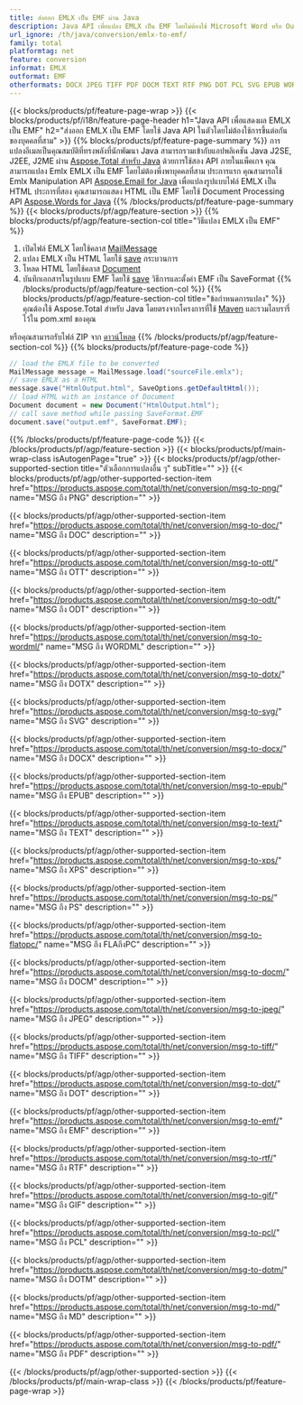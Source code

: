 ```yaml
---
title: ส่งออก EMLX เป็น EMF ผ่าน Java
description: Java API เพื่อแปลง EMLX เป็น EMF โดยไม่ต้องใช้ Microsoft Word หรือ Outlook
url_ignore: /th/java/conversion/emlx-to-emf/
family: total
platformtag: net
feature: conversion
informat: EMLX
outformat: EMF
otherformats: DOCX JPEG TIFF PDF DOCM TEXT RTF PNG DOT PCL SVG EPUB WORDML DOTM FLATOPC MD DOC OTT ODT EMF DOTX PS XPS GIF
---
```

{{< blocks/products/pf/feature-page-wrap >}}
{{< blocks/products/pf/i18n/feature-page-header h1="Java API เพื่อแสดงผล EMLX เป็น EMF" h2="ส่งออก EMLX เป็น EMF โดยใช้ Java API ในตัวโดยไม่ต้องใช้การขึ้นต่อกันของบุคคลที่สาม" >}}
{{% blocks/products/pf/feature-page-summary %}}
การแปลงอีเมลเป็นคุณสมบัติที่ทรงพลังที่นักพัฒนา Java สามารถรวมเข้ากับแอปพลิเคชัน Java J2SE, J2EE, J2ME ผ่าน [Aspose.Total สำหรับ Java](https://products.aspose.com/total/java/) ด้วยการใช้สอง API ภายในแพ็คเกจ คุณสามารถแปลง Emlx EMLX เป็น EMF โดยไม่ต้องพึ่งพาบุคคลที่สาม ประการแรก คุณสามารถใช้ Emlx Manipulation API [Aspose.Email for Java](https://products.aspose.com/email/java/) เพื่อแปลงรูปแบบไฟล์ EMLX เป็น HTML ประการที่สอง คุณสามารถแสดง HTML เป็น EMF โดยใช้ Document Processing API [Aspose.Words for Java](https://products.aspose.com/words/java/)
{{% /blocks/products/pf/feature-page-summary  %}}
{{< blocks/products/pf/agp/feature-section >}}
{{% blocks/products/pf/agp/feature-section-col title="วิธีแปลง EMLX เป็น EMF" %}}
1. เปิดไฟล์ EMLX โดยใช้คลาส [MailMessage](https://reference.aspose.com/email/java/com.aspose.email/mailmessage)
2. แปลง EMLX เป็น HTML โดยใช้ [save](https://reference.aspose.com/email/java/com.aspose.email/MailMessage#save(java.io.OutputStream,%20com.aspose.emlx.SaveOptions)) กระบวนการ
3. โหลด HTML โดยใช้คลาส [Document](https://reference.aspose.com/words/java/com.aspose.words/Document)
4. บันทึกเอกสารในรูปแบบ EMF โดยใช้ [save](https://reference.aspose.com/words/java/com.aspose.words/Document#save(java.lang.String,com.aspose.words.SaveOptions)) วิธีการและตั้งค่า EMF เป็น SaveFormat
{{% /blocks/products/pf/agp/feature-section-col %}}
{{% blocks/products/pf/agp/feature-section-col title="ข้อกำหนดการแปลง" %}}
คุณต้องใช้ Aspose.Total สำหรับ Java โดยตรงจากโครงการที่ใช้ [Maven](https://repository.aspose.com/webapp/#/artifacts/browse/tree/General/repo/com/aspose/aspose-total) และรวมไลบรารี่ไว้ใน pom.xml ของคุณ

หรือคุณสามารถรับไฟล์ ZIP จาก [ดาวน์โหลด](https://releases.aspose.comtotal/java)
{{% /blocks/products/pf/agp/feature-section-col %}}
{{% blocks/products/pf/feature-page-code %}}
```cs
// load the EMLX file to be converted
MailMessage message = MailMessage.load("sourceFile.emlx"); 
// save EMLX as a HTML 
message.save("HtmlOutput.html", SaveOptions.getDefaultHtml());
// load HTML with an instance of Document
Document document = new Document("HtmlOutput.html");
// call save method while passing SaveFormat.EMF
document.save("output.emf", SaveFormat.EMF);   
```
{{% /blocks/products/pf/feature-page-code %}}
{{< /blocks/products/pf/agp/feature-section >}}
{{< blocks/products/pf/main-wrap-class isAutogenPage="true" >}}
{{< blocks/products/pf/agp/other-supported-section title="ตัวเลือกการแปลงอื่น ๆ" subTitle="" >}}
{{< blocks/products/pf/agp/other-supported-section-item href="https://products.aspose.com/total/th/net/conversion/msg-to-png/" name="MSG ถึง PNG" description="" >}}

{{< blocks/products/pf/agp/other-supported-section-item href="https://products.aspose.com/total/th/net/conversion/msg-to-doc/" name="MSG ถึง DOC" description="" >}}

{{< blocks/products/pf/agp/other-supported-section-item href="https://products.aspose.com/total/th/net/conversion/msg-to-ott/" name="MSG ถึง OTT" description="" >}}

{{< blocks/products/pf/agp/other-supported-section-item href="https://products.aspose.com/total/th/net/conversion/msg-to-odt/" name="MSG ถึง ODT" description="" >}}

{{< blocks/products/pf/agp/other-supported-section-item href="https://products.aspose.com/total/th/net/conversion/msg-to-wordml/" name="MSG ถึง WORDML" description="" >}}

{{< blocks/products/pf/agp/other-supported-section-item href="https://products.aspose.com/total/th/net/conversion/msg-to-dotx/" name="MSG ถึง DOTX" description="" >}}

{{< blocks/products/pf/agp/other-supported-section-item href="https://products.aspose.com/total/th/net/conversion/msg-to-svg/" name="MSG ถึง SVG" description="" >}}

{{< blocks/products/pf/agp/other-supported-section-item href="https://products.aspose.com/total/th/net/conversion/msg-to-docx/" name="MSG ถึง DOCX" description="" >}}

{{< blocks/products/pf/agp/other-supported-section-item href="https://products.aspose.com/total/th/net/conversion/msg-to-epub/" name="MSG ถึง EPUB" description="" >}}

{{< blocks/products/pf/agp/other-supported-section-item href="https://products.aspose.com/total/th/net/conversion/msg-to-text/" name="MSG ถึง TEXT" description="" >}}

{{< blocks/products/pf/agp/other-supported-section-item href="https://products.aspose.com/total/th/net/conversion/msg-to-xps/" name="MSG ถึง XPS" description="" >}}

{{< blocks/products/pf/agp/other-supported-section-item href="https://products.aspose.com/total/th/net/conversion/msg-to-ps/" name="MSG ถึง PS" description="" >}}

{{< blocks/products/pf/agp/other-supported-section-item href="https://products.aspose.com/total/th/net/conversion/msg-to-flatopc/" name="MSG ถึง FLAถึงPC" description="" >}}

{{< blocks/products/pf/agp/other-supported-section-item href="https://products.aspose.com/total/th/net/conversion/msg-to-docm/" name="MSG ถึง DOCM" description="" >}}

{{< blocks/products/pf/agp/other-supported-section-item href="https://products.aspose.com/total/th/net/conversion/msg-to-jpeg/" name="MSG ถึง JPEG" description="" >}}

{{< blocks/products/pf/agp/other-supported-section-item href="https://products.aspose.com/total/th/net/conversion/msg-to-tiff/" name="MSG ถึง TIFF" description="" >}}

{{< blocks/products/pf/agp/other-supported-section-item href="https://products.aspose.com/total/th/net/conversion/msg-to-dot/" name="MSG ถึง DOT" description="" >}}

{{< blocks/products/pf/agp/other-supported-section-item href="https://products.aspose.com/total/th/net/conversion/msg-to-emf/" name="MSG ถึง EMF" description="" >}}

{{< blocks/products/pf/agp/other-supported-section-item href="https://products.aspose.com/total/th/net/conversion/msg-to-rtf/" name="MSG ถึง RTF" description="" >}}

{{< blocks/products/pf/agp/other-supported-section-item href="https://products.aspose.com/total/th/net/conversion/msg-to-gif/" name="MSG ถึง GIF" description="" >}}

{{< blocks/products/pf/agp/other-supported-section-item href="https://products.aspose.com/total/th/net/conversion/msg-to-pcl/" name="MSG ถึง PCL" description="" >}}

{{< blocks/products/pf/agp/other-supported-section-item href="https://products.aspose.com/total/th/net/conversion/msg-to-dotm/" name="MSG ถึง DOTM" description="" >}}

{{< blocks/products/pf/agp/other-supported-section-item href="https://products.aspose.com/total/th/net/conversion/msg-to-md/" name="MSG ถึง MD" description="" >}}

{{< blocks/products/pf/agp/other-supported-section-item href="https://products.aspose.com/total/th/net/conversion/msg-to-pdf/" name="MSG ถึง PDF" description="" >}}


{{< /blocks/products/pf/agp/other-supported-section >}}
{{< /blocks/products/pf/main-wrap-class >}}
{{< /blocks/products/pf/feature-page-wrap >}}